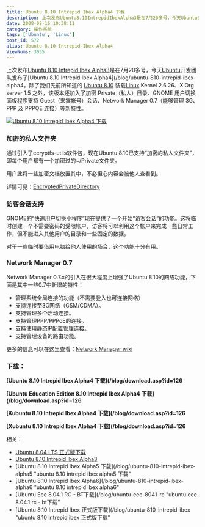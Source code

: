 ```yaml
---
title: Ubuntu 8.10 Intrepid Ibex Alpha4 下载
description: 上次发布Ubuntu8.10IntrepidIbexAlpha3是在7月20多号，今天Ubuntu开发团队发布了Ubuntu8.10IntrepidIbexAlpha4。除了我们先前所知道的Ubuntu8.10装载LinuxKernel2.6.26、X.Orgserver1.5之外，该版本还加入了加密Private（私人）目录、GNOME用户切换面板程序支持Guest（来宾帐号）会话、NetworkManager0.7（能够管理3G、PPP及PPPOE连接）等新特性。
date: 2008-08-16 10:38:11
category: 操作系统
tags: ['Ubuntu', 'Linux']
post_id: 572
alias: Ubuntu-8.10-Intrepid-Ibex-Alpha4
ViewNums: 3035
---
```


上次发布[Ubuntu 8.10 Intrepid Ibex Alpha3](/blog/ubuntu-810-intrepid-ibex-alpha3html "ubuntu 810 intrepid ibex alpha3")是在7月20多号，今天[Ubuntu](/tags/Ubuntu)开发团队发布了[Ubuntu 8.10 Intrepid Ibex Alpha4](/blog/ubuntu-810-intrepid-ibex-alpha4。除了我们先前所知道的 [Ubuntu 8.10](/blog/ubuntu-810-intrepid-ibex-fabu-shijian) 装载[Linux](/tags/Linux) Kernel 2.6.26、X.Org server 1.5 之外，该版本还加入了加密 Private（私人）目录、GNOME 用户切换面板程序支持 Guest（来宾帐号）会话、Network Manager 0.7（能够管理 3G、PPP 及 PPPOE 连接）等新特性。

[![Ubuntu 8.10 Intrepid Ibex Alpha4 下载](http://linuxtoy.org/img/logo/ubuntu-logo.jpg)](/blog/ubuntu-810-intrepid-ibex-alpha4)

### 加密的私人文件夹

通过引入了ecryptfs-utils软件包，现在Ubuntu 8.10已支持“加密的私人文件夹”，即每个用户都有一个加密过的~/Private文件夹。

用户此将一些加密文档放置其中，不必担心内容会被他人查看到。

详情可见：[EncryptedPrivateDirectory](https://wiki.ubuntu.com/EncryptedPrivateDirectory)

### 访客会话支持

GNOME的“快速用户切换小程序”现在提供了一个开始“访客会话”的功能。这将临时创建一个不需要密码的受限帐户，访客将可以利用这个帐户来完成一些日常工作，但不能进入其他用户的目录和一些固定的数据。

对于一些临时要借用电脑给他人使用的场合，这个功能十分有用。

### Network Manager 0.7

Network Manager 0.7.x的引入在很大程度上增强了Ubuntu 8.10的网络功能，下面是其中一些0.7中新增的特性：

* 管理系统全局连接的功能（不需要登入也可连接网络）
* 支持连接至3G网络（GSM/CDMA）。
* 支持管理多个活动连接。
* 支持管理PPP/PPPoE的连接。
* 支持使用静态IP配置管理连接。
* 支持管理设备的路由功能。

更多的信息可以在这里查看：[Network Manager wiki](http://live.gnome.org/NetworkManager)

### 下载：

**[Ubuntu 8.10 Intrepid Ibex Alpha4 下载](/blog/download.asp?id=126**

**[Ubuntu Education Edition 8.10 Intrepid Ibex Alpha4 下载](/blog/download.asp?id=126**

**[Kubuntu 8.10 Intrepid Ibex Alpha4 下载](/blog/download.asp?id=126**

**[Xubuntu 8.10 Intrepid Ibex Alpha4 下载](/blog/download.asp?id=126**

相关：

* [Ubuntu 8.04 LTS 正式版下载](/blog/ubuntu-804-lts-download-xiazai)
* [Ubuntu 8.10 Intrepid Ibex Alpha3](/blog/ubuntu-810-intrepid-ibex-alpha3)
* [Ubuntu 8.10 Intrepid Ibex Alpha5 下载](/blog/ubuntu-810-intrepid-ibex-alpha5 "ubuntu 8.10 intrepid ibex alpha5 下载"
* [Ubuntu 8.10 Intrepid Ibex Alpha6](/blog/ubuntu-810-intrepid-ibex-alpha6 "ubuntu 8.10 intrepid ibex alpha6"
* [Ubuntu Eee 8.04.1 RC - BT下载](/blog/ubuntu-eee-8041-rc "ubuntu eee 8.04.1 rc - bt下载"
* [Ubuntu 8.10 Intrepid Ibex 正式版下载](/blog/ubuntu-810-intrepid-ibex "ubuntu 8.10 intrepid ibex 正式版下载"
